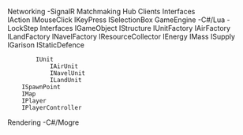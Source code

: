 Networking -SignalR
	Matchmaking Hub
	Clients
		Interfaces	
			IAction
				IMouseClick
				IKeyPress
				ISelectionBox
GameEngine -C#/Lua - LockStep
	Interfaces
		IGameObject
			IStructure
				IUnitFactory
					IAirFactory
					ILandFactory
					INavelFactory
				IResourceCollector
					IEnergy
					IMass
					ISupply
				IGarison
				IStaticDefence
				
			IUnit
				IAirUnit
				INavelUnit
				ILandUnit
		ISpawnPoint
		IMap
		IPlayer
		IPlayerController
Rendering -C#/Mogre